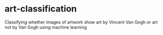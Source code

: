 # art-classification
Classifying whether images of artwork show art by Vincent Van Gogh or art not by Van Gogh using machine learning
